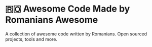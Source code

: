 # 🇷🇴 Awesome Code Made by Romanians Awesome
A collection of awesome code written by Romanians. Open sourced projects, tools and more.
